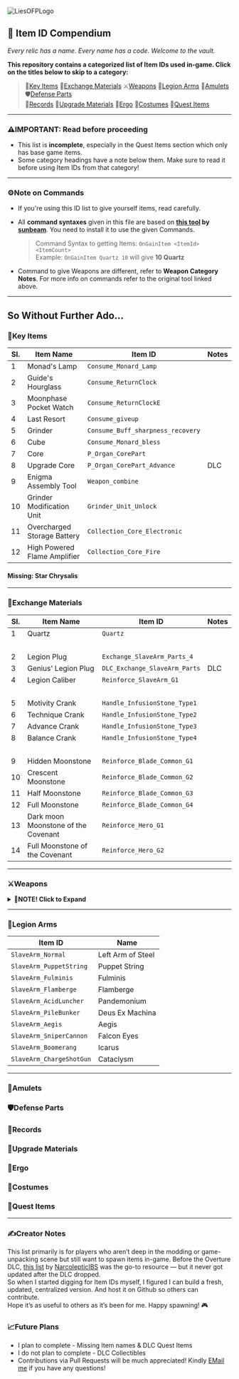 ![LiesOFPLogo](https://www.liesofp.com/_next/image?url=https%3A%2F%2Fwww.datocms-assets.com%2F150395%2F1737984357-image-2-2.png&w=256&q=100)
## 🧭 Item ID Compendium
_Every relic has a name. Every name has a code. Welcome to the vault._

**This repository contains a categorized list of Item IDs used in-game. Click on the titles below to skip to a category:**
> 🔑[Key Items](#key-items) 🔁[Exchange Materials](#exchange-materials) ⚔️[Weapons](#weapons) 🦾[Legion Arms](#legion-arms) 💝[Amulets](#amulets)🛡️[Defense Parts](#defense-parts) <br>
> 📀[Records](#records) 🌙[Upgrade Materials](#upgrade-materials) 💎[Ergo](#ergo) 🧥[Costumes](#costumes) 📜[Quest Items](#quest-items)
---

### ⚠️IMPORTANT: Read before proceeding
- This list is **incomplete**, especially in the Quest Items section which only has base game items.
- Some category headings have a note below them. Make sure to read it before using Item IDs from that category!
---

### ⚙️Note on Commands
- If you're using this ID list to give yourself items, read carefully.
- All **command syntaxes** given in this file are based on **[this tool](https://fearlessrevolution.com/viewtopic.php?f=4&t=25815) by [sunbeam](https://fearlessrevolution.com/memberlist.php?mode=viewprofile&u=12587&sid=7e28eac477c840641d12dc752638bac1)**. You need to install it to use the given Commands.

  > Command Syntax to getting Items: `OnGainItem <ItemId> <ItemCount>`<br>
  > Example: `OnGainItem Quartz 10` will give **10 Quartz**
- Command to give Weapons are different, refer to **Weapon Category Notes**. For more info on commands refer to the original tool linked above.
---

## So Without Further Ado...
### 🔑Key Items
| Sl.| Item Name                    | Item ID                           | Notes |
|----|------------------------------|-----------------------------------|-------|
| 1  | Monad's Lamp                 | `Consume_Monard_Lamp`             |       |
| 2  | Guide's Hourglass            | `Consume_ReturnClock`             |       |
| 3  | Moonphase Pocket Watch       | `Consume_ReturnClockE`            |       |
| 4  | Last Resort                  | `Consume_giveup`                  |       |
| 5  | Grinder                      | `Consume_Buff_sharpness_recovery` |       |
| 6  | Cube                         | `Consume_Monard_bless`            |       |
| 7  | Core                         | `P_Organ_CorePart`                |       |
| 8  | Upgrade Core                 | `P_Organ_CorePart_Advance`        | DLC   |
| 9  | Enigma Assembly Tool         | `Weapon_combine`                  |       |
| 10 | Grinder Modification Unit    | `Grinder_Unit_Unlock`             |       |
| 11 | Overcharged Storage Battery  | `Collection_Core_Electronic`      |       |
| 12 | High Powered Flame Amplifier | `Collection_Core_Fire`            |       |

#### Missing: Star Chrysalis
---

### 🔁Exchange Materials
| Sl.| Item Name                           | Item ID                       | Notes |
|----|-------------------------------------|-------------------------------|-------|
| 1  | Quartz                              | `Quartz`                      |       |
|‎‎‎||
| 2  | Legion Plug                         | `Exchange_SlaveArm_Parts_4`   |       |
| 3  | Genius' Legion Plug                 | `DLC_Exchange_SlaveArm_Parts` | DLC   |
| 4  | Legion Caliber                      | `Reinforce_SlaveArm_G1`       |       |
|‎‎‎||
| 5  | Motivity Crank                      | `Handle_InfusionStone_Type1`  |       |
| 6  | Technique Crank                     | `Handle_InfusionStone_Type2`  |       |
| 7  | Advance Crank                       | `Handle_InfusionStone_Type3`  |       |
| 8  | Balance Crank                       | `Handle_InfusionStone_Type4`  |       |
|‎‎‎||
| 9  | Hidden Moonstone                    | `Reinforce_Blade_Common_G1`   |       |
| 10 | Crescent Moonstone                  | `Reinforce_Blade_Common_G2`   |       |
| 11 | Half Moonstone                      | `Reinforce_Blade_Common_G3`   |       |
| 12 | Full Moonstone                      | `Reinforce_Blade_Common_G4`   |       |
| 13 | Dark moon Moonstone of the Covenant | `Reinforce_Hero_G1`           |       |
| 14 | Full Moonstone of the Covenant      | `Reinforce_Hero_G2`           |       |

---

### ⚔Weapons

<details>
<summary><strong>📝NOTE! Click to Expand</strong></summary>
  
#### IMPORTANT! Given Item IDs in this category **do not give the entire weapon** but only the `Blade` part of the weapon. 
To get a Complete Weapon you need to get both the `Blade` and the `Handle` part of the weapon. For every weapon the blade part is represented by `BLD` and the handle part is represented by `HND` in the Item ID.
#### Command Syntax:
> To get a complete weapon: `giveweapon <Handle ID> <Blade ID> <quantity>` <br>
> To get a particular weapon part: `giveitem <Handle ID OR Blade ID> <quantity>`
  
#### Example:
> Item ID `WP_PC_BLD_Saber` will give the `Puppet's Saber Blade` <br>
> Item ID `WP_PC_HND_Saber` will give the `Puppet's Saber Handle`
> 
> Therefore to get a complete Puppets Saber the command is: `giveweapon WP_PC_HND_Saber WP_PC_BLD_Saber 1`

This is also true for special weapons that do not allow splitting the blade and the handle. But using commands it is possible to get only one part thus allowing Weapon Assembly with special weapon parts too.

#### Example:
>	Item ID `WP_PC_BLD_RoseSword` will give the `Monad's Sword` _(The name will be `Monad's Sword` but it will only be the Blade)_ <br>
> Item ID `WP_PC_HND_RoseSword` will give the `Monad's Sword` _(The name will be `Monad's Sword` but it will only be the Handle)_
>
>	Therefore to get a complete Monads Sword the command is: `giveweapon WP_PC_HND_RoseSword WP_PC_BLD_RoseSword 1`

Which basically means that whenever you select a Item ID from this list, replace `BLD` in it with `HND` to get its corresponding Handle Part.
</details>

---

### 🦾Legion Arms
| Item ID                     | Name             |
|-----------------------------|------------------|
| `SlaveArm_Normal`           | Left Arm of Steel|
| `SlaveArm_PuppetString`     | Puppet String    |
| `SlaveArm_Fulminis`         | Fulminis         |
| `SlaveArm_Flamberge`        | Flamberge        |
| `SlaveArm_AcidLuncher`      | Pandemonium      |
| `SlaveArm_PileBunker`       | Deus Ex Machina  |
| `SlaveArm_Aegis`            | Aegis            |
| `SlaveArm_SniperCannon`     | Falcon Eyes      |
| `SlaveArm_Boomerang`        | Icarus           |
| `SlaveArm_ChargeShotGun`    | Cataclysm        |
---
### 💝Amulets
### 🛡Defense Parts
### 📀Records
### 🌙Upgrade Materials
### 💎Ergo
### 🧥Costumes
### 📜Quest Items
---

### ✍️Creator Notes
This list primarily is for players who aren’t deep in the modding or game-unpacking scene but still want to spawn items in-game. Before the Overture DLC, [this list](https://fearlessrevolution.com/viewtopic.php?p=317058#p317058) by [NarcolepticIBS](https://fearlessrevolution.com/memberlist.php?mode=viewprofile&u=170917&sid=b8be7d1e0c54b7505bfc7fd4f9a6fb06) was the go-to resource — but it never got updated after the DLC dropped.<br>
So when I started digging for Item IDs myself, I figured I can build a fresh, updated, centralized version. And host it on Github so others can contribute.<br>
Hope it’s as useful to others as it’s been for me. Happy spawning! 🎮

### 📈Future Plans
- I plan to complete - Missing Item names & DLC Quest Items
- I do not plan to complete - DLC Collectibles
- Contributions via Pull Requests will be much appreciated! Kindly [EMail me](mailto:pryor.e.t.x100@gmail.com) if you have any questions!

